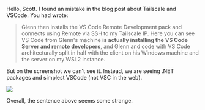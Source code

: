 Hello, Scott. I found an mistake in the blog post about Tailscale and VSCode. You had wrote:

> Glenn then installs the VS Code Remote Development pack and connects using Remote via SSH to my Tailscale IP. Here you can see VS Code from Glenn's machine **is actually installing the VS Code Server and remote developers**, and Glenn and code with VS Code architecturally split in half with the client on his Windows machine and the server on my WSL2 instance. 

But on the screenshot we can't see it. Instead, we are seeing .NET packages and simplest VSCode (not VSC in the web).

![](https://hanselmanblogcontent.azureedge.net/Windows-Live-Writer/Using-Tailscale-to-communicate-with_EC92/image_thumb_4.png)

Overall, the sentence above seems some strange.

